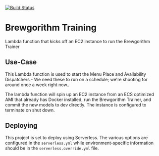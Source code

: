 [![Build Status](https://travis-ci.com/RateBeer/brewgorithm-training.svg?token=T2ttsRBxCEzfp8zVPhTP&branch=master)](https://travis-ci.com/RateBeer/brewgorithm-training)

# Brewgorithm Training

Lambda function that kicks off an EC2 instance to run the Brewgorithm Trainer

## Use-Case

This Lambda function is used to start the Menu Place and Availability Dispatchers - We need these to run on a schedule; we're shooting for around once a week right now..

The lambda function will spin up an EC2 instance from an ECS optimized AMI that already has Docker installed, run the Brewgorithm Trainer, and commit the new models to dev directly. The instance is configured to terminate on shut down.

## Deploying

This project is set to deploy using Serverless. The various options are configured in the `serverless.yml` while environment-specific information should be in the `serverless.override.yml` file.
